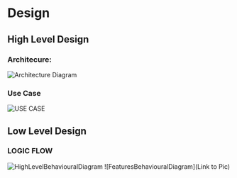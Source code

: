 # Design

## High Level Design 

### Architecure: 
![Architecture Diagram](https://github.com/codemonk-007/LnT_Mini-Project1/blob/main/2_Design/architecture.jpg)

### Use Case
![USE CASE](https://github.com/codemonk-007/LnT_Mini-Project1/blob/main/2_Design/USE_CASE.png)

## Low Level Design 

### LOGIC FLOW
![HighLevelBehaviouralDiagram](https://github.com/codemonk-007/LnT_Mini-Project1/blob/main/2_Design/HLBD.png)
![FeaturesBehaviouralDiagram](Link to Pic)
